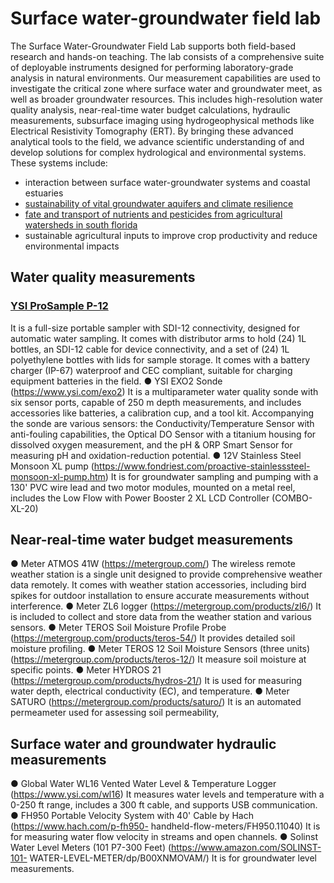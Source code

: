 # Surface water-groundwater field lab

The Surface Water-Groundwater Field Lab supports both field-based research and hands-on teaching. The lab consists of a comprehensive suite of deployable instruments designed for performing laboratory-grade analysis in natural environments. Our measurement capabilities are used to investigate the critical zone where surface water and groundwater meet, as well as broader groundwater resources. This includes high-resolution water quality analysis, near-real-time water budget calculations, hydraulic measurements, subsurface imaging using hydrogeophysical methods like Electrical Resistivity Tomography (ERT). By bringing these advanced analytical tools to the field, we advance scientific understanding of and develop solutions for complex hydrological and environmental systems. These systems include: 
- interaction between surface water-groundwater systems and coastal estuaries
- [sustainability of vital groundwater aquifers and climate resilience](https://mewcha1.github.io/NBI)
- [fate and transport of nutrients and pesticides from agricultural watersheds in south florida](https://atmos.eoas.fsu.edu/~mye/Pesticides.php)
- sustainable agricultural inputs to improve crop productivity and reduce environmental impacts

## Water quality measurements

### [YSI ProSample P-12](https://www.ysi.com/prosample)
It is a full-size portable sampler with SDI-12 connectivity, designed for automatic water sampling. It comes with distributor arms to hold (24) 1L bottles, an SDI-12 cable for device
connectivity, and a set of (24) 1L polyethylene bottles with lids for sample storage. It comes
with a battery charger (IP-67) waterproof and CEC compliant, suitable for charging
equipment batteries in the field.
● YSI EXO2 Sonde (https://www.ysi.com/exo2)
It is a multiparameter water quality sonde with six sensor ports, capable of 250 m depth
measurements, and includes accessories like batteries, a calibration cup, and a tool kit.
Accompanying the sonde are various sensors: the Conductivity/Temperature Sensor with
anti-fouling capabilities, the Optical DO Sensor with a titanium housing for dissolved oxygen
measurement, and the pH & ORP Smart Sensor for measuring pH and oxidation-reduction
potential.
● 12V Stainless Steel Monsoon XL pump (https://www.fondriest.com/proactive-stainlesssteel-monsoon-xl-pump.htm)
It is for groundwater sampling and pumping with a 130' PVC wire lead and two motor
modules, mounted on a metal reel, includes the Low Flow with Power Booster 2 XL LCD
Controller (COMBO-XL-20)


## Near-real-time water budget measurements
● Meter ATMOS 41W (https://metergroup.com/)
The wireless remote weather station is a single unit designed to provide comprehensive
weather data remotely. It comes with weather station accessories, including bird spikes for
outdoor installation to ensure accurate measurements without interference.
● Meter ZL6 logger (https://metergroup.com/products/zl6/)
It is included to collect and store data from the weather station and various sensors.
● Meter TEROS Soil Moisture Profile Probe (https://metergroup.com/products/teros-54/)
It provides detailed soil moisture profiling.
● Meter TEROS 12 Soil Moisture Sensors (three units)
(https://metergroup.com/products/teros-12/)
It measure soil moisture at specific points.
● Meter HYDROS 21 (https://metergroup.com/products/hydros-21/)
It is used for measuring water depth, electrical conductivity (EC), and temperature.
● Meter SATURO (https://metergroup.com/products/saturo/)
It is an automated permeameter used for assessing soil permeability, 

## Surface water and groundwater hydraulic measurements
● Global Water WL16 Vented Water Level & Temperature Logger
(https://www.ysi.com/wl16)
It measures water levels and temperature with a 0-250 ft range, includes a 300 ft cable, and
supports USB communication.
● FH950 Portable Velocity System with 40' Cable by Hach (https://www.hach.com/p-fh950-
handheld-flow-meters/FH950.11040)
It is for measuring water flow velocity in streams and open channels.
● Solinst Water Level Meters (101 P7-300 Feet) (https://www.amazon.com/SOLINST-101-
WATER-LEVEL-METER/dp/B00XNMOVAM/)
It is for groundwater level measurements. 
